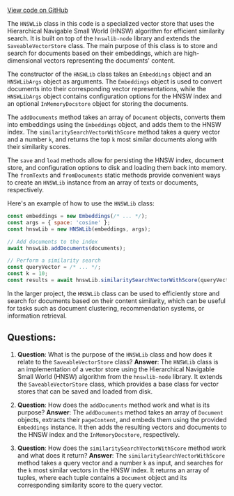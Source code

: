 [View code on GitHub](https://github.com/context-labs/autodoc/src\langchain\hnswlib.ts)

The `HNSWLib` class in this code is a specialized vector store that uses the Hierarchical Navigable Small World (HNSW) algorithm for efficient similarity search. It is built on top of the `hnswlib-node` library and extends the `SaveableVectorStore` class. The main purpose of this class is to store and search for documents based on their embeddings, which are high-dimensional vectors representing the documents' content.

The constructor of the `HNSWLib` class takes an `Embeddings` object and an `HNSWLibArgs` object as arguments. The `Embeddings` object is used to convert documents into their corresponding vector representations, while the `HNSWLibArgs` object contains configuration options for the HNSW index and an optional `InMemoryDocstore` object for storing the documents.

The `addDocuments` method takes an array of `Document` objects, converts them into embeddings using the `Embeddings` object, and adds them to the HNSW index. The `similaritySearchVectorWithScore` method takes a query vector and a number `k`, and returns the top `k` most similar documents along with their similarity scores.

The `save` and `load` methods allow for persisting the HNSW index, document store, and configuration options to disk and loading them back into memory. The `fromTexts` and `fromDocuments` static methods provide convenient ways to create an `HNSWLib` instance from an array of texts or documents, respectively.

Here's an example of how to use the `HNSWLib` class:

```javascript
const embeddings = new Embeddings(/* ... */);
const args = { space: 'cosine' };
const hnswLib = new HNSWLib(embeddings, args);

// Add documents to the index
await hnswLib.addDocuments(documents);

// Perform a similarity search
const queryVector = /* ... */;
const k = 10;
const results = await hnswLib.similaritySearchVectorWithScore(queryVector, k);
```

In the larger project, the `HNSWLib` class can be used to efficiently store and search for documents based on their content similarity, which can be useful for tasks such as document clustering, recommendation systems, or information retrieval.
## Questions: 
 1. **Question**: What is the purpose of the `HNSWLib` class and how does it relate to the `SaveableVectorStore` class?
   **Answer**: The `HNSWLib` class is an implementation of a vector store using the Hierarchical Navigable Small World (HNSW) algorithm from the `hnswlib-node` library. It extends the `SaveableVectorStore` class, which provides a base class for vector stores that can be saved and loaded from disk.

2. **Question**: How does the `addDocuments` method work and what is its purpose?
   **Answer**: The `addDocuments` method takes an array of `Document` objects, extracts their `pageContent`, and embeds them using the provided `Embeddings` instance. It then adds the resulting vectors and documents to the HNSW index and the `InMemoryDocstore`, respectively.

3. **Question**: How does the `similaritySearchVectorWithScore` method work and what does it return?
   **Answer**: The `similaritySearchVectorWithScore` method takes a query vector and a number `k` as input, and searches for the `k` most similar vectors in the HNSW index. It returns an array of tuples, where each tuple contains a `Document` object and its corresponding similarity score to the query vector.